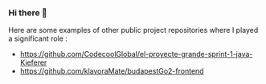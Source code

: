 ### Hi there 👋
Here are some examples of other public project repositories where I played a significant role :

- https://github.com/CodecoolGlobal/el-proyecte-grande-sprint-1-java-Kieferer
- https://github.com/klavoraMate/budapestGo2-frontend
<!--
**RMNorbert/RMNorbert** is a ✨ _special_ ✨ repository because its `README.md` (this file) appears on your GitHub profile.

Here are some ideas to get you started:

- 🔭 I’m currently working on ...
- 🌱 I’m currently learning ...
- 👯 I’m looking to collaborate on ...
- 🤔 I’m looking for help with ...
- 💬 Ask me about ...
- 📫 How to reach me: ...
- 😄 Pronouns: ...
- ⚡ Fun fact: ...

Tech Stack

    🌐   Java Python HTML5 CSS JavaScript Node.js TypeScript Vite React
    ☁️   Linux NGINX Eureka Keycloack
    🛢   PostgreSQL MySQL MongoDB SQLite
    ⚙️   Git GitHub Markdown
    🔧   Visual Studio Code PyCharm IDE
-->
